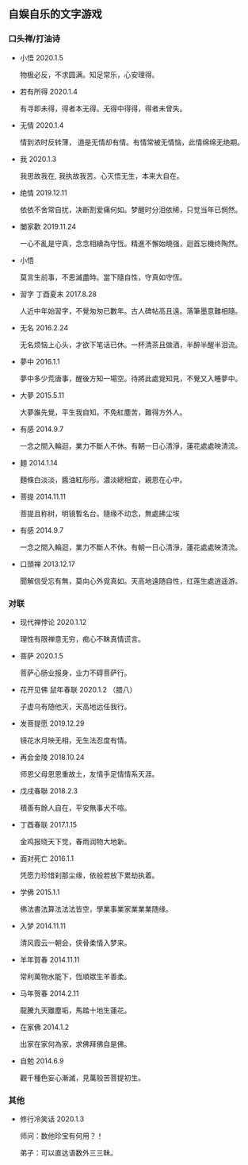 ## 自娱自乐的文字游戏

### 口头禅/打油诗

* 小悟 2020.1.5

  物极必反，不求圆满。知足常乐，心安理得。

* 若有所得 2020.1.4

  有寻即未得，得者本无得。无得中得得，得者未曾失。

* 无情 2020.1.4

  情到浓时反转薄， 道是无情却有情。有情常被无情恼，此情绵绵无绝期。

* 我 2020.1.3

  我思故我在, 我执故我苦。心灭悟无生，本来大自在。

* 绝情 2019.12.11

  依依不舍常自扰，决断割爱痛何如。梦醒时分泪依稀，只觉当年已惘然。
 
* 闔家歡 2019.11.24

  一心不亂是守真，念念相續為守恆。精進不懈始曉强，迴首忘機终陶然。

* 小悟

  莫言生前事，不思滅盡時。當下隨自性，守真如守恆。

* 習字 丁酉夏末 2017.8.28

  人近中年始習字，不覺匆匆已數年。古人碑帖高且遠。落筆墨意難相隨。

* 无名 2016.2.24

  无名烦恼上心头，才欲下笔话已休。一杯清茶且做酒，半醉半醒半泪流。
  
* 夢中 2016.1.1
  
  夢中多少荒唐事，醒後方知一場空。待將此處覓知見，不覺又入睡夢中。
  
* 大夢 2015.5.11
  
  大夢誰先覺，平生我自知。不免紅塵苦，難得方外人。  

* 有感 2014.9.7

  一念之間入輪迴，業力不斷人不休。有朝一日心清淨，蓮花處處映清流。
  
* 麺 2014.1.14

  麵條白淡淡，醬油紅彤彤。濃淡總相宜，親恩在心中。

* 菩提 2014.11.11

  菩提且称树，明镜暫名台。隨缘不动念，無處拂尘埃
  
* 有感 2014.9.7
  
  一念之間入輪迴，業力不斷人不休。有朝一日心清淨，蓮花處處映清流。

* 口頭禅 2013.12.17
  
  聞解信受忘有無，莫向心外覓真如。天高地遠随自性，红莲生處逍遥游。
  
### 对联

* 现代禅悖论 2020.1.12

  理性有限禅意无穷，痴心不眛真情谎言。

* 菩萨 2020.1.5

  菩萨心肠业报身，业力不碍菩萨行。
  
* 花开见佛 鼠年春联 2020.1.2 （腊八）

  子虚乌有随他灭，天高地远任我行。

* 发菩提愿 2019.12.29

  镜花水月映无相，无生法忍度有情。

* 再会金陵 2018.10.24

  师恩父母恩恩重故土，友情手足情情系天涯。

* 戊戌春聯 2018.2.3
  
  積善有餘人自在，平安無事犬不喧。

* 丁酉春联 2017.1.15
  
  金鸡报晓天下觉，春雨润物大地新。

* 面对死亡 2016.1.1
  
  凭愿力珍惜刹那尘缘，依般若放下累劫执着。

* 学佛 2015.1.1
  
  佛法書法算法法法皆空，學業事業家業業業随缘。
  
* 入梦 2014.11.11
 
  清风霞云一朝会，侠骨柔情入梦来。
  
* 羊年賀春 2014.11.11
  
  常利萬物水能下，恆順眾生羊善柔。
  
* 马年贺春 2014.2.11

  龍騰九天離塵垢，馬踏十地生蓮花。
  
* 在家佛 2014.1.2

  出家在家何為家，求佛拜佛自是佛。
  
* 自勉 2014.6.9

  觀千種色妄心漸滅，見萬般苦菩提初生。
  
### 其他 
  
* 修行冷笑话 2020.1.3
  
  师问：数他珍宝有何用？！

  弟子：可以直达语数外三三眛。
  
